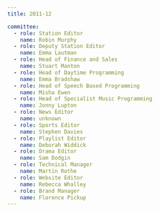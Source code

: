 ```yaml
---
title: 2011-12

committee:
  - role: Station Editor
    name: Robin Murphy
  - role: Deputy Station Editor
    name: Emma Lautman
  - role: Head of Finance and Sales
    name: Stuart Manton
  - role: Head of Daytime Programming
    name: Emma Bradshaw
  - role: Head of Speech Based Programming
    name: Misha Ewen
  - role: Head of Specialist Music Programming
    name: Jonny Lupton
  - role: News Editor
    name: unknown
  - role: Sports Editor
    name: Stephen Davies
  - role: Playlist Editor
    name: Deborah Widdick
  - role: Drama Editor
    name: Sam Dodgin
  - role: Technical Manager
    name: Martin Rothe
  - role: Website Editor
    name: Rebecca Whalley
  - role: Brand Manager
    name: Florence Pickup
---
```

